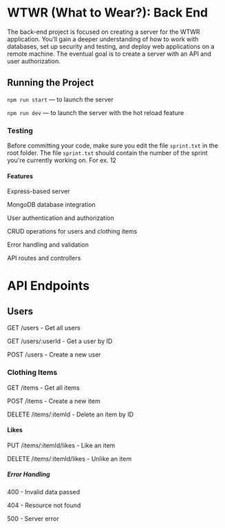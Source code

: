 # WTWR (What to Wear?): Back End
The back-end project is focused on creating a server for the WTWR application. You’ll gain a deeper understanding of how to work with databases, set up security and testing, and deploy web applications on a remote machine. The eventual goal is to create a server with an API and user authorization.
## Running the Project
`npm run start` — to launch the server 

`npm run dev` — to launch the server with the hot reload feature

### Testing
Before committing your code, make sure you edit the file `sprint.txt` in the root folder. The file `sprint.txt` should contain the number of the sprint you're currently working on. For ex. 12


#### Features
Express-based server

MongoDB database integration

User authentication and authorization

CRUD operations for users and clothing items

Error handling and validation

API routes and controllers

# API Endpoints

## Users

GET /users - Get all users

GET /users/:userId - Get a user by ID

POST /users - Create a new user

### Clothing Items

GET /items - Get all items

POST /items - Create a new item

DELETE /items/:itemId - Delete an item by ID

#### Likes

PUT /items/:itemId/likes - Like an item

DELETE /items/:itemId/likes - Unlike an item

##### Error Handling

400 - Invalid data passed

404 - Resource not found

500 - Server error
